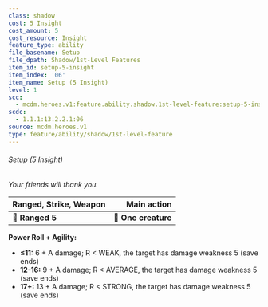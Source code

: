 ```yaml
---
class: shadow
cost: 5 Insight
cost_amount: 5
cost_resource: Insight
feature_type: ability
file_basename: Setup
file_dpath: Shadow/1st-Level Features
item_id: setup-5-insight
item_index: '06'
item_name: Setup (5 Insight)
level: 1
scc:
  - mcdm.heroes.v1:feature.ability.shadow.1st-level-feature:setup-5-insight
scdc:
  - 1.1.1:13.2.2.1:06
source: mcdm.heroes.v1
type: feature/ability/shadow/1st-level-feature
---
```


###### Setup (5 Insight)

*Your friends will thank you.*

| **Ranged, Strike, Weapon** |     **Main action** |
| -------------------------- | ------------------: |
| **📏 Ranged 5**            | **🎯 One creature** |

**Power Roll + Agility:**

- **≤11:** 6 + A damage; R < WEAK, the target has damage weakness 5 (save ends)
- **12-16:** 9 + A damage; R < AVERAGE, the target has damage weakness 5 (save ends)
- **17+:** 13 + A damage; R < STRONG, the target has damage weakness 5 (save ends)
